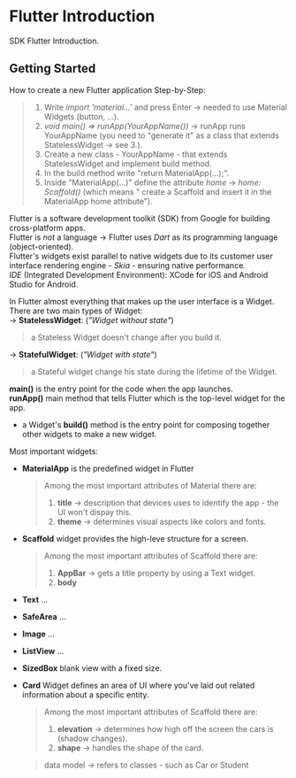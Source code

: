 # Flutter Introduction

SDK Flutter Introduction.

## Getting Started

How to create a new Flutter application Step-by-Step:  
  > 1. Write _import 'material...'_ and press Enter -> needed to use Material Widgets (button, ...).
  > 2. _void main() => runApp(YourAppName())_ -> runApp runs YourAppName (you need to "generate
       it" as a class that extends StatelessWidget -> see 3.).
  > 3. Create a new class - YourAppName - that extends StatelessWidget and implement build method.
  > 4. In the build method write "return MaterialApp(...);".
  > 5. Inside "MaterialApp(...)" define the attribute _home_ -> _home: Scaffold()_ (which means "
       create a Scaffold and insert it in the MaterialApp home attribute").

Flutter is a software development toolkit (SDK) from Google for building cross-platform apps.  
Flutter is _not_ a language -> Flutter uses *Dart* as its programming language (object-oriented).  
Flutter's widgets exist parallel to native widgets due to its customer user interface rendering
engine - *Skia* - ensuring native performance.  
*IDE* (Integrated Development Environment): XCode for iOS and Android Studio for Android.  
  
In Flutter almost everything that makes up the user interface is a Widget.  
There are two main types of Widget:  
->  __StatelessWidget__: (*"Widget without state"*)  
> a Stateless Widget doesn't change after you build it.  

->  __StatefulWidget__: (*"Widget with state"*)  
> a Stateful widget change his state during the lifetime of the Widget.  

__main()__ is the entry point for the code when the app launches.  
__runApp()__ main method that tells Flutter which is the top-level widget for the app.  

- a Widget's __build()__ method is the entry point for composing together other widgets to make a
  new widget.

Most important widgets:  
- __MaterialApp__ is the predefined widget in Flutter  
  > Among the most important attributes of Material there are:
  > 1. __title__ -> description that devices uses to identify the app - the UI won't dispay this.
  > 2. __theme__ -> determines visual aspects like colors and fonts.
  
- __Scaffold__ widget provides the high-leve structure for a screen.  
  > Among the most important attributes of Scaffold there are:
  > 1. __AppBar__ -> gets a title property by using a Text widget.
  > 2. __body__

- __Text__ ...
- __SafeArea__ ...
- __Image__ ...
- __ListView__ ...
- __SizedBox__ blank view with a fixed size.
- __Card__ Widget defines an area of UI where you've laid out related information about a specific 
  entity.
  > Among the most important attributes of Scaffold there are:
  > 1. __elevation__ -> determines how high off the screen the cars is (shadow changes).
  > 2. __shape__ -> handles the shape of the card.
  
  > data model -> refers to classes - such as Car or Student


